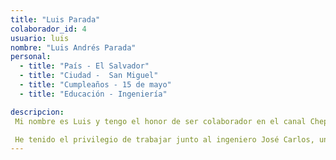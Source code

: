 ```yaml
---
title: "Luis Parada"
colaborador_id: 4
usuario: luis
nombre: "Luis Andrés Parada"
personal:
  - title: "País - El Salvador"
  - title: "Ciudad -  San Miguel"
  - title: "Cumpleaños - 15 de mayo"
  - title: "Educación - Ingeniería"

descripcion: 
 Mi nombre es Luis y tengo el honor de ser colaborador en el canal ChepeCarlos. Quiero compartir con ustedes lo emocionante y enriquecedor que ha sido para mí esta experiencia. Cada día en el canal es una oportunidad para aprender algo nuevo, lo cual resulta ser muy beneficioso para mis estudios de ingeniería.

 He tenido el privilegio de trabajar junto al ingeniero José Carlos, una persona verdaderamente inspiradora. Él no solo es un experto en su campo, sino que también tiene una habilidad excepcional para enseñar conceptos complejos de una manera simple y comprensible. Su motivación y enfoque hacen que cada lección sea una experiencia valiosa.
---
```


